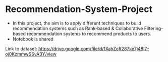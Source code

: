 # Recommendation-System-Project

- In this project, the aim is to apply different techniques to build recommendation systems such as Rank-based & Collaborative Filtering-based recommendation systems to recommend products to users.
- Notebook is shared

Link to dataset: https://drive.google.com/file/d/1XahZcR287ke7j48I7-oj0KzmmwSSvA3Y/view 

